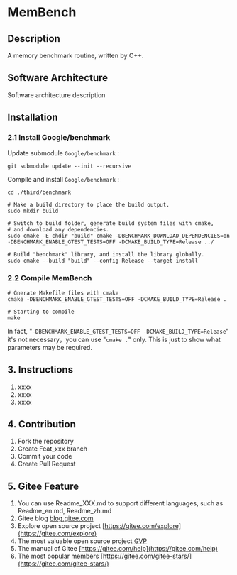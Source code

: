 # MemBench

## Description

A memory benchmark routine, written by C++.

## Software Architecture

Software architecture description

## Installation

### 2.1 Install Google/benchmark

Update submodule `Google/benchmark` :

```shell
git submodule update --init --recursive
```

Compile and install `Google/benchmark` :

```shell
cd ./third/benchmark

# Make a build directory to place the build output.
sudo mkdir build

# Switch to build folder, generate build system files with cmake,
# and download any dependencies.
sudo cmake -E chdir "build" cmake -DBENCHMARK_DOWNLOAD_DEPENDENCIES=on -DBENCHMARK_ENABLE_GTEST_TESTS=OFF -DCMAKE_BUILD_TYPE=Release ../

# Build "benchmark" library, and install the library globally.
sudo cmake --build "build" --config Release --target install
```

### 2.2 Compile MemBench

```shell
# Gnerate Makefile files with cmake
cmake -DBENCHMARK_ENABLE_GTEST_TESTS=OFF -DCMAKE_BUILD_TYPE=Release .

# Starting to compile
make
```

In fact, "`-DBENCHMARK_ENABLE_GTEST_TESTS=OFF -DCMAKE_BUILD_TYPE=Release`" it's not necessary，you can use "`cmake .`" only. This is just to show what parameters may be required.

## 3. Instructions

1. xxxx
2. xxxx
3. xxxx

## 4. Contribution

1. Fork the repository
2. Create Feat_xxx branch
3. Commit your code
4. Create Pull Request

## 5. Gitee Feature

1. You can use Readme\_XXX.md to support different languages, such as Readme\_en.md, Readme\_zh.md
2. Gitee blog [blog.gitee.com](https://blog.gitee.com)
3. Explore open source project [https://gitee.com/explore](https://gitee.com/explore)
4. The most valuable open source project [GVP](https://gitee.com/gvp)
5. The manual of Gitee [https://gitee.com/help](https://gitee.com/help)
6. The most popular members  [https://gitee.com/gitee-stars/](https://gitee.com/gitee-stars/)
